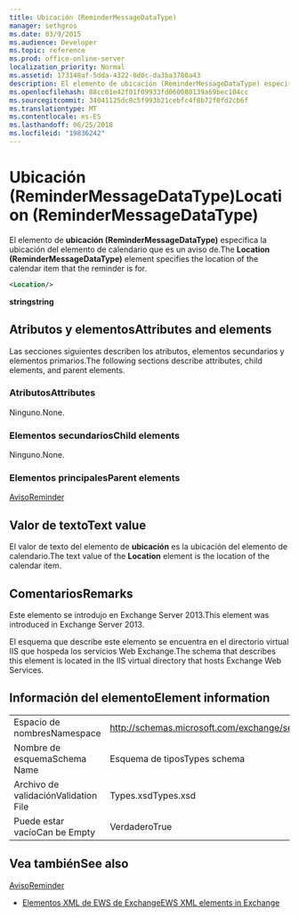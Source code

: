 ```yaml
---
title: Ubicación (ReminderMessageDataType)
manager: sethgros
ms.date: 03/9/2015
ms.audience: Developer
ms.topic: reference
ms.prod: office-online-server
localization_priority: Normal
ms.assetid: 173148af-5dda-4322-8d0c-da3ba3780a43
description: El elemento de ubicación (ReminderMessageDataType) especifica la ubicación del elemento de calendario que es un aviso de.
ms.openlocfilehash: 88cc01e42f01f09933fd060080139a69bec104cc
ms.sourcegitcommit: 34041125dc8c5f993b21cebfc4f8b72f0fd2cb6f
ms.translationtype: MT
ms.contentlocale: es-ES
ms.lasthandoff: 06/25/2018
ms.locfileid: "19836242"
---
```

# <a name="location-remindermessagedatatype"></a><span data-ttu-id="c567f-103">Ubicación (ReminderMessageDataType)</span><span class="sxs-lookup"><span data-stu-id="c567f-103">Location (ReminderMessageDataType)</span></span>

<span data-ttu-id="c567f-104">El elemento de **ubicación (ReminderMessageDataType)** especifica la ubicación del elemento de calendario que es un aviso de.</span><span class="sxs-lookup"><span data-stu-id="c567f-104">The **Location (ReminderMessageDataType)** element specifies the location of the calendar item that the reminder is for.</span></span> 
  
```xml
<Location/>
```

 <span data-ttu-id="c567f-105">**string**</span><span class="sxs-lookup"><span data-stu-id="c567f-105">**string**</span></span>
## <a name="attributes-and-elements"></a><span data-ttu-id="c567f-106">Atributos y elementos</span><span class="sxs-lookup"><span data-stu-id="c567f-106">Attributes and elements</span></span>

<span data-ttu-id="c567f-107">Las secciones siguientes describen los atributos, elementos secundarios y elementos primarios.</span><span class="sxs-lookup"><span data-stu-id="c567f-107">The following sections describe attributes, child elements, and parent elements.</span></span>
  
### <a name="attributes"></a><span data-ttu-id="c567f-108">Atributos</span><span class="sxs-lookup"><span data-stu-id="c567f-108">Attributes</span></span>

<span data-ttu-id="c567f-109">Ninguno.</span><span class="sxs-lookup"><span data-stu-id="c567f-109">None.</span></span>
  
### <a name="child-elements"></a><span data-ttu-id="c567f-110">Elementos secundarios</span><span class="sxs-lookup"><span data-stu-id="c567f-110">Child elements</span></span>

<span data-ttu-id="c567f-111">Ninguno.</span><span class="sxs-lookup"><span data-stu-id="c567f-111">None.</span></span>
  
### <a name="parent-elements"></a><span data-ttu-id="c567f-112">Elementos principales</span><span class="sxs-lookup"><span data-stu-id="c567f-112">Parent elements</span></span>

[<span data-ttu-id="c567f-113">Aviso</span><span class="sxs-lookup"><span data-stu-id="c567f-113">Reminder</span></span>](reminder.md)
  
## <a name="text-value"></a><span data-ttu-id="c567f-114">Valor de texto</span><span class="sxs-lookup"><span data-stu-id="c567f-114">Text value</span></span>

<span data-ttu-id="c567f-115">El valor de texto del elemento de **ubicación** es la ubicación del elemento de calendario.</span><span class="sxs-lookup"><span data-stu-id="c567f-115">The text value of the **Location** element is the location of the calendar item.</span></span> 
  
## <a name="remarks"></a><span data-ttu-id="c567f-116">Comentarios</span><span class="sxs-lookup"><span data-stu-id="c567f-116">Remarks</span></span>

<span data-ttu-id="c567f-117">Este elemento se introdujo en Exchange Server 2013.</span><span class="sxs-lookup"><span data-stu-id="c567f-117">This element was introduced in Exchange Server 2013.</span></span>
  
<span data-ttu-id="c567f-118">El esquema que describe este elemento se encuentra en el directorio virtual IIS que hospeda los servicios Web Exchange.</span><span class="sxs-lookup"><span data-stu-id="c567f-118">The schema that describes this element is located in the IIS virtual directory that hosts Exchange Web Services.</span></span>
  
## <a name="element-information"></a><span data-ttu-id="c567f-119">Información del elemento</span><span class="sxs-lookup"><span data-stu-id="c567f-119">Element information</span></span>

|||
|:-----|:-----|
|<span data-ttu-id="c567f-120">Espacio de nombres</span><span class="sxs-lookup"><span data-stu-id="c567f-120">Namespace</span></span>  <br/> |http://schemas.microsoft.com/exchange/services/2006/types  <br/> |
|<span data-ttu-id="c567f-121">Nombre de esquema</span><span class="sxs-lookup"><span data-stu-id="c567f-121">Schema Name</span></span>  <br/> |<span data-ttu-id="c567f-122">Esquema de tipos</span><span class="sxs-lookup"><span data-stu-id="c567f-122">Types schema</span></span>  <br/> |
|<span data-ttu-id="c567f-123">Archivo de validación</span><span class="sxs-lookup"><span data-stu-id="c567f-123">Validation File</span></span>  <br/> |<span data-ttu-id="c567f-124">Types.xsd</span><span class="sxs-lookup"><span data-stu-id="c567f-124">Types.xsd</span></span>  <br/> |
|<span data-ttu-id="c567f-125">Puede estar vacío</span><span class="sxs-lookup"><span data-stu-id="c567f-125">Can be Empty</span></span>  <br/> |<span data-ttu-id="c567f-126">Verdadero</span><span class="sxs-lookup"><span data-stu-id="c567f-126">True</span></span>  <br/> |
   
## <a name="see-also"></a><span data-ttu-id="c567f-127">Vea también</span><span class="sxs-lookup"><span data-stu-id="c567f-127">See also</span></span>



[<span data-ttu-id="c567f-128">Aviso</span><span class="sxs-lookup"><span data-stu-id="c567f-128">Reminder</span></span>](reminder.md)


- [<span data-ttu-id="c567f-129">Elementos XML de EWS de Exchange</span><span class="sxs-lookup"><span data-stu-id="c567f-129">EWS XML elements in Exchange</span></span>](ews-xml-elements-in-exchange.md)

